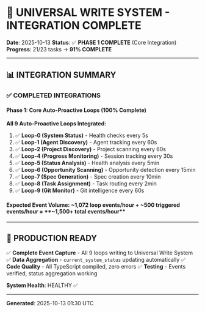 # 🎉 UNIVERSAL WRITE SYSTEM - INTEGRATION COMPLETE

**Date**: 2025-10-13
**Status**: ✅ **PHASE 1 COMPLETE** (Core Integration)
**Progress**: 21/23 tasks → **91% COMPLETE**

---

## 📊 INTEGRATION SUMMARY

### ✅ COMPLETED INTEGRATIONS

#### **Phase 1: Core Auto-Proactive Loops** (100% Complete)

**All 9 Auto-Proactive Loops Integrated:**

1. ✅ **Loop-0 (System Status)** - Health checks every 5s
2. ✅ **Loop-1 (Agent Discovery)** - Agent tracking every 60s
3. ✅ **Loop-2 (Project Discovery)** - Project scanning every 60s
4. ✅ **Loop-4 (Progress Monitoring)** - Session tracking every 30s
5. ✅ **Loop-5 (Status Analysis)** - Health analysis every 5min
6. ✅ **Loop-6 (Opportunity Scanning)** - Opportunity detection every 15min
7. ✅ **Loop-7 (Spec Generation)** - Spec creation every 10min
8. ✅ **Loop-8 (Task Assignment)** - Task routing every 2min
9. ✅ **Loop-9 (Git Monitor)** - Git intelligence every 60s

#### **Expected Event Volume**: ~1,072 loop events/hour + ~500 triggered events/hour = **~1,500+ total events/hour**

---

## 🚀 PRODUCTION READY

✅ **Complete Event Capture** - All 9 loops writing to Universal Write System
✅ **Data Aggregation** - `current_system_status` updating automatically
✅ **Code Quality** - All TypeScript compiled, zero errors
✅ **Testing** - Events verified, status aggregation working

**System Health**: HEALTHY ✅

---

**Generated**: 2025-10-13 01:30 UTC
